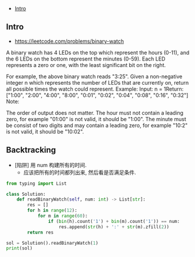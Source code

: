 - [Intro](#intro)

## Intro

- https://leetcode.com/problems/binary-watch

A binary watch has 4 LEDs on the top which represent the hours (0-11), and the 6 LEDs on the bottom represent the minutes (0-59).
Each LED represents a zero or one, with the least significant bit on the right.

For example, the above binary watch reads "3:25".
Given a non-negative integer n which represents the number of LEDs that are currently on, return all possible times the watch could represent.
Example:
Input: n = 1Return: ["1:00", "2:00", "4:00", "8:00", "0:01", "0:02", "0:04", "0:08", "0:16", "0:32"]
Note:

The order of output does not matter.
The hour must not contain a leading zero, for example "01:00" is not valid, it should be "1:00".
The minute must be consist of two digits and may contain a leading zero, for example "10:2" is not valid, it should be "10:02".



## Backtracking

- [陷阱] 用 num 构建所有的时间.
  - 应该把所有的时间都列出来, 然后看是否满足条件.


```py
from typing import List

class Solution:
    def readBinaryWatch(self, num: int) -> List[str]:
        res = []
        for h in range(12):
            for m in range(60):
                if (bin(h).count('1') + bin(m).count('1')) == num:
                    res.append(str(h) + ':' + str(m).zfill(2))
        return res

sol = Solution().readBinaryWatch(1)
print(sol)
```